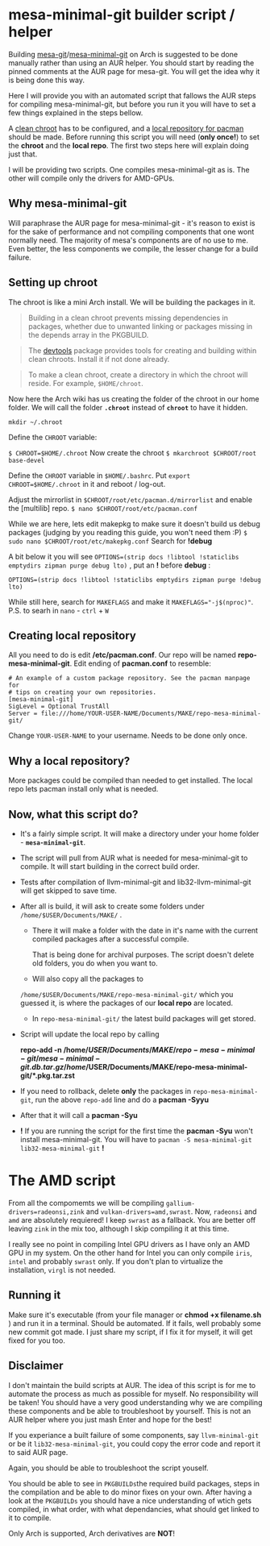 
# mesa-minimal-git builder script / helper

Building [mesa-git](https://aur.archlinux.org/packages/mesa-git)/[mesa-minimal-git](https://aur.archlinux.org/packages/mesa-minimal-git) on Arch is suggested to be done manually rather than using an AUR helper. You should start by reading the pinned comments at the AUR page for mesa-git. You will get the idea why it is being done this way.

Here I will provide you with an automated script that fallows the AUR steps for compiling mesa-minimal-git,  but before you run it you will have to set a few things explained in the steps bellow.

A [clean chroot](https://wiki.archlinux.org/title/DeveloperWiki:Building_in_a_clean_chroot) has to be configured, and a [local repository for pacman](https://wiki.archlinux.org/title/Pacman/Tips_and_tricks#Custom_local_repository) should be made. 
Before running this script you will need (**only once!**) to set the **chroot** and the **local repo**. The first two steps here will explain doing just that.

I will be providing two scripts. One compiles mesa-minimal-git as is. The other will compile only the drivers for AMD-GPUs.



## Why mesa-minimal-git

Will paraphrase the AUR page for mesa-minimal-git - it's reason to exist is for the sake of performance and not compiling components that one wont normally need. 
The majority of mesa's components are of no use to me. Even better, the less components we compile, the lesser change for a build failure.


## Setting up chroot

The chroot is like a mini Arch install. We will be building the packages in it.
> Building in a clean chroot prevents missing dependencies in packages,
> whether due to unwanted linking or packages missing in the depends
> array in the PKGBUILD.

> The [devtools](https://archlinux.org/packages/?name=devtools) package
> provides tools for creating and building within clean chroots. Install
> it if not done already.

> To make a clean chroot, create a directory in which the chroot will
> reside. For example, `$HOME/chroot`.

Now here the Arch wiki has us creating the folder of the chroot in our home folder. We will call the folder **`.chroot`** instead of **`chroot`** to have it hidden.

 `mkdir ~/.chroot`

 Define the `CHROOT` variable:

 `$ CHROOT=$HOME/.chroot`
 Now create the chroot
`$ mkarchroot $CHROOT/root base-devel`

Define the `CHROOT` variable in `$HOME/.bashrc`. Put `export CHROOT=$HOME/.chroot` in it and reboot / log-out.

Adjust the mirrorlist in `$CHROOT/root/etc/pacman.d/mirrorlist` and enable the [multilib] repo.
 `$ nano $CHROOT/root/etc/pacman.conf`

 While we are here, lets edit makepkg to make sure it doesn't build us debug packages (judging by you reading this guide, you won't need them :P)
`$ sudo nano $CHROOT/root/etc/makepkg.conf`
Search for **!debug**

A bit below it you will see `OPTIONS=(strip docs !libtool !staticlibs emptydirs zipman purge debug lto)` , put an **!** before **debug** :

`OPTIONS=(strip docs !libtool !staticlibs emptydirs zipman purge !debug lto)`

While still here, search for `MAKEFLAGS` and make it `MAKEFLAGS="-j$(nproc)"`.
P.S. to searh in `nano` - `ctrl` + `W`


## Creating local repository

All you need to do is edit **/etc/pacman.conf**. Our repo will be named **repo-mesa-minimal-git**.
Edit ending of **pacman.conf** to resemble:

    # An example of a custom package repository. See the pacman manpage for
    # tips on creating your own repositories.
    [mesa-minimal-git]
    SigLevel = Optional TrustAll
    Server = file:///home/YOUR-USER-NAME/Documents/MAKE/repo-mesa-minimal-git/

Change `YOUR-USER-NAME` to your username.
Needs to be done only once.
## Why a local repository?
More packages could be compiled than needed to get installed. The local repo lets pacman install only what is needed.

## Now, what this script do?

 - It's a fairly simple script. It will make a directory under your home
   folder - **`mesa-minimal-git`**.

 - The script will pull from AUR what is needed for mesa-minimal-git to
   compile. It will start building in the correct build order.
 - Tests after compilation of llvm-minimal-git and lib32-llvm-minimal-git will get skipped to save time.

 - After all is build, it will ask to create some folders under
   `/home/$USER/Documents/MAKE/` .

    - There it will make a folder with the date in it's name with the current compiled packages after a successful compile.

      That is being done for archival purposes. The script doesn't delete old folders, you do when you want to.
   
    - Will also copy all the packages to
   
   `/home/$USER/Documents/MAKE/repo-mesa-minimal-git/` which you guessed
   it, is where the packages of our **local repo** are located.
   
    - In `repo-mesa-minimal-git/` the latest build packages will get stored.
   
   
 - Script will update the local repo by calling 
   
   **repo-add -n /home/$USER/Documents/MAKE/repo-mesa-minimal-git/mesa-minimal-git.db.tar.gz /home/$USER/Documents/MAKE/repo-mesa-minimal-git/*.pkg.tar.zst**

 - If you need to rollback, delete **only** the packages in `repo-mesa-minimal-git`, run the above `repo-add` line and do a **pacman -Syyu**

 - After that it will call a **pacman -Syu**

  - **!** If you are running the script for the first time the **pacman -Syu** won't install mesa-minimal-git. You will have to  `pacman -S mesa-minimal-git lib32-mesa-minimal-git` **!**

# The AMD script
From all the compomemts we will be compiling `gallium-drivers=radeonsi,zink` and `vulkan-drivers=amd,swrast`. Now, `radeonsi` and `amd` are absolutely requiered! I keep `swrast` as a fallback. You are better off leaving `zink` in the mix too, although I skip compiling it at this time.

I really see no point in compiling Intel GPU drivers as I have only an AMD GPU in my system.
On the other hand for Intel you can only compile `iris`, `intel` and probably `swrast` only. If you don't plan to virtualize the installation, `virgl` is not needed.
## Running it

Make sure it's executable (from your file manager or **chmod +x filename.sh** ) and run it in a terminal. Should be automated. If it fails, well probably some new commit got made. I just share my script, if I fix it for myself, it will get fixed for you too.

## Disclaimer

I don't maintain the build scripts at AUR. The idea of this script is for me to automate the process as much as possible for myself. 
No responsibility will be taken! 
You should have a very good understanding why we are compiling these components and be able to troubleshoot by yourself. 
This is not an AUR helper where you just mash Enter and hope for the best!

If you experiance a built failure of some components, say `llvm-minimal-git` or be it `lib32-mesa-minimal-git`, you could copy the error code and report it to said AUR page.

Again, you should be able to troubleshoot the script youself.


You should be able to see in `PKGBUILDs`the required build packages, steps in the compilation and be able to do minor fixes on your own. 
After having a look at the `PKGBUILDs` you should have a nice understanding of wtich gets compiled, in what order, with what dependancies, what should get linked to it to compile.

Only Arch is supported, Arch derivatives are **NOT**!

